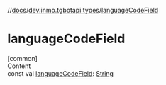 //[docs](../../index.md)/[dev.inmo.tgbotapi.types](index.md)/[languageCodeField](language-code-field.md)



# languageCodeField  
[common]  
Content  
const val [languageCodeField](language-code-field.md): [String](https://kotlinlang.org/api/latest/jvm/stdlib/kotlin/-string/index.html)  



